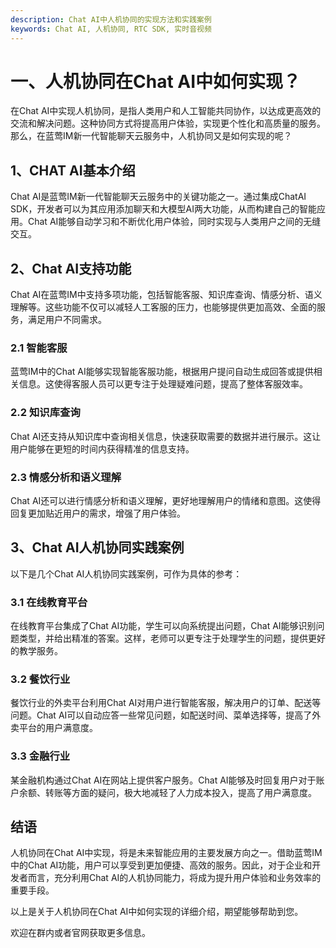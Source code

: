 ```yaml
---
description: Chat AI中人机协同的实现方法和实践案例
keywords: Chat AI, 人机协同, RTC SDK, 实时音视频
---
```

# 一、人机协同在Chat AI中如何实现？

在Chat AI中实现人机协同，是指人类用户和人工智能共同协作，以达成更高效的交流和解决问题。这种协同方式将提高用户体验，实现更个性化和高质量的服务。那么，在蓝莺IM新一代智能聊天云服务中，人机协同又是如何实现的呢？

## 1、CHAT AI基本介绍
Chat AI是蓝莺IM新一代智能聊天云服务中的关键功能之一。通过集成ChatAI SDK，开发者可以为其应用添加聊天和大模型AI两大功能，从而构建自己的智能应用。Chat AI能够自动学习和不断优化用户体验，同时实现与人类用户之间的无缝交互。

## 2、Chat AI支持功能
Chat AI在蓝莺IM中支持多项功能，包括智能客服、知识库查询、情感分析、语义理解等。这些功能不仅可以减轻人工客服的压力，也能够提供更加高效、全面的服务，满足用户不同需求。

### 2.1 智能客服
蓝莺IM中的Chat AI能够实现智能客服功能，根据用户提问自动生成回答或提供相关信息。这使得客服人员可以更专注于处理疑难问题，提高了整体客服效率。

### 2.2 知识库查询
Chat AI还支持从知识库中查询相关信息，快速获取需要的数据并进行展示。这让用户能够在更短的时间内获得精准的信息支持。

### 2.3 情感分析和语义理解
Chat AI还可以进行情感分析和语义理解，更好地理解用户的情绪和意图。这使得回复更加贴近用户的需求，增强了用户体验。

## 3、Chat AI人机协同实践案例
以下是几个Chat AI人机协同实践案例，可作为具体的参考：

### 3.1 在线教育平台
在线教育平台集成了Chat AI功能，学生可以向系统提出问题，Chat AI能够识别问题类型，并给出精准的答案。这样，老师可以更专注于处理学生的问题，提供更好的教学服务。

### 3.2 餐饮行业
餐饮行业的外卖平台利用Chat AI对用户进行智能客服，解决用户的订单、配送等问题。Chat AI可以自动应答一些常见问题，如配送时间、菜单选择等，提高了外卖平台的用户满意度。

### 3.3 金融行业
某金融机构通过Chat AI在网站上提供客户服务。Chat AI能够及时回复用户对于账户余额、转账等方面的疑问，极大地减轻了人力成本投入，提高了用户满意度。

## 结语
人机协同在Chat AI中实现，将是未来智能应用的主要发展方向之一。借助蓝莺IM中的Chat AI功能，用户可以享受到更加便捷、高效的服务。因此，对于企业和开发者而言，充分利用Chat AI的人机协同能力，将成为提升用户体验和业务效率的重要手段。

以上是关于人机协同在Chat AI中如何实现的详细介绍，期望能够帮助到您。

欢迎在群内或者官网获取更多信息。